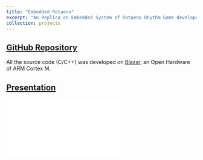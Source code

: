 ```yaml
---
title: "Embedded Rotaeno"
excerpt: "An Replica on Embedded System of Rotaeno Rhythm Game developed on [Blazar](https://blazar.org.cn/blazarsy), an Open Hardware of ARM Cortex M"
collection: projects
---
```

## [GitHub Repository](https://github.com/Assassin-plus/Embedded-Rotaeno)
All the source code (C/C++) was developed on [Blazar](https://blazar.org.cn/blazarsy), an Open Hardware of ARM Cortex M.

## [Presentation](https://www.bilibili.com/video/BV1K8411a7vB)

<iframe src="//player.bilibili.com/player.html?aid=219879810&bvid=BV1K8411a7vB&cid=885587178&p=1" scrolling="no" border="0" frameborder="no" framespacing="0" allowfullscreen="true"> </iframe>
